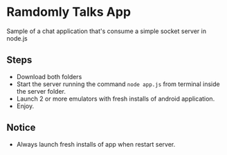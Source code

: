 # Ramdomly Talks App
Sample of a chat application that's consume a simple socket server in node.js

## Steps
- Download both folders 
- Start the server running the command `node app.js` from terminal inside the server folder.
- Launch 2 or more emulators with fresh installs of android application.
- Enjoy.

## Notice
- Always launch fresh installs of app when restart server.

